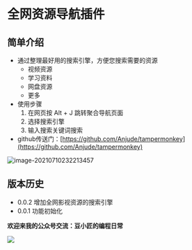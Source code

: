 # 全网资源导航插件

## 简单介绍

- 通过整理最好用的搜索引擎，方便您搜索需要的资源
	- 视频资源
	- 学习资料
	- 网盘资源
	- 更多
- 使用步骤
  1. 在网页按 Alt + J 跳转聚合导航页面
  2. 选择搜索引擎
  3. 输入搜索关键词搜索
- github传送门：[https://github.com/Anjude/tampermonkey](https://github.com/Anjude/tampermonkey)

![image-20210710232213457](https://gitee.com/anjude/public-resource/raw/md-img/20210710232213.png)

## 版本历史

- 0.0.2 增加全网影视资源的搜索引擎
- 0.0.1 功能初始化

**欢迎来我的公众号交流：豆小匠的编程日常**

![](https://gitee.com/anjude/public-resource/raw/md-img/20211109095007.jpeg)

